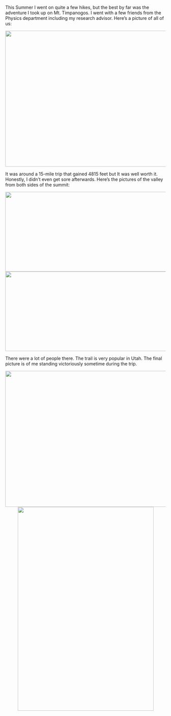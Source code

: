 This Summer I went on quite a few hikes, but the best by far was the adventure I took up on Mt. Timpanogos. I went with a few friends from the Physics department including my research advisor. Here’s a picture of all of us:

<center> <img src="require('assets/images/posts/mt_timpanogos/timpanogos_1.jpg')" style="width: 640; height: 427;" /> </center>

It was around a 15-mile trip that gained 4815 feet but It was well worth it. Honestly, I didn’t even get sore afterwards. Here’s the pictures of the valley from both sides of the summit:

<center> <img src="require('assets/images/posts/mt_timpanogos/timpanogos_8.jpg')" style="width: 640; height: 250;" /> <img src="require('assets/images/posts/mt_timpanogos/timpanogos_7.jpg')" style="width: 640; height: 250;" /> </center>

There were a lot of people there. The trail is very popular in Utah. The final picture is of me standing victoriously sometime during the trip.

<center> <img src="require('assets/images/posts/mt_timpanogos/timpanogos_2.jpg')" style="width: 640; height: 427;" /> </center>

<center> <img src="require('assets/images/posts/mt_timpanogos/timpanogos_6.jpg')" style="width: 427; height: 640;" /> </center>

